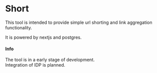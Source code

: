 # Short

This tool is intended to provide simple url shorting and link aggregation functionality.

It is powered by nextjs and postgres.



#### Info
The tool is in a early stage of development.  
Integration of IDP is planned.